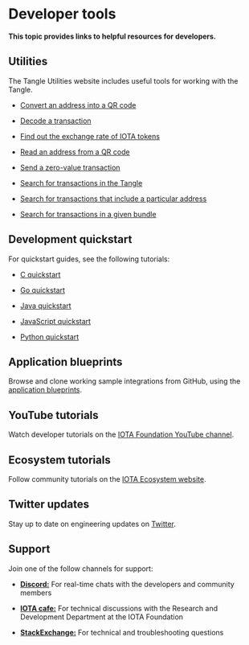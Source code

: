 # Developer tools

**This topic provides links to helpful resources for developers.**

## Utilities

The Tangle Utilities website includes useful tools for working with the Tangle.

- [Convert an address into a QR code](https://utils.iota.org/qr-create)

- [Decode a transaction](https://utils.iota.org/transaction-decoder)

- [Find out the exchange rate of IOTA tokens](https://utils.iota.org/currency-conversion)

- [Read an address from a QR code](https://utils.iota.org/qr-scan)

- [Send a zero-value transaction](https://utils.iota.org/simple-transaction)

- [Search for transactions in the Tangle](https://utils.iota.org/)

- [Search for transactions that include a particular address](https://utils.iota.org/)

- [Search for transactions in a given bundle](https://utils.iota.org/)

## Development quickstart

For quickstart guides, see the following tutorials:

- [C quickstart](root://client-libraries/1.0/getting-started/c-quickstart.md)

- [Go quickstart](root://client-libraries/1.0/getting-started/go-quickstart.md)

- [Java quickstart](root://client-libraries/1.0/getting-started/java-quickstart.md)

- [JavaScript quickstart](root://client-libraries/1.0/getting-started/js-quickstart.md)

- [Python quickstart](root://client-libraries/1.0/getting-started/python-quickstart.md)

## Application blueprints

Browse and clone working sample integrations from GitHub, using the [application blueprints](root://blueprints/0.1/introduction/overview.md).

## YouTube tutorials

Watch developer tutorials on the [IOTA Foundation YouTube channel](https://www.youtube.com/playlist?list=PLMbc46iGTB_TIkwgBrAMSi4NbjPKkxrr4).

## Ecosystem tutorials

Follow community tutorials on the [IOTA Ecosystem website](https://ecosystem.iota.org/).

## Twitter updates

Stay up to date on engineering updates on [Twitter](https://twitter.com/iota_dev).

## Support

Join one of the follow channels for support:

- [**Discord:**](https://discord.iota.org/) For real-time chats with the developers and community members

- [**IOTA cafe:**](https://iota.cafe/) For technical discussions with the Research and Development Department at the IOTA Foundation

- [**StackExchange:**](https://iota.stackexchange.com/) For technical and troubleshooting questions